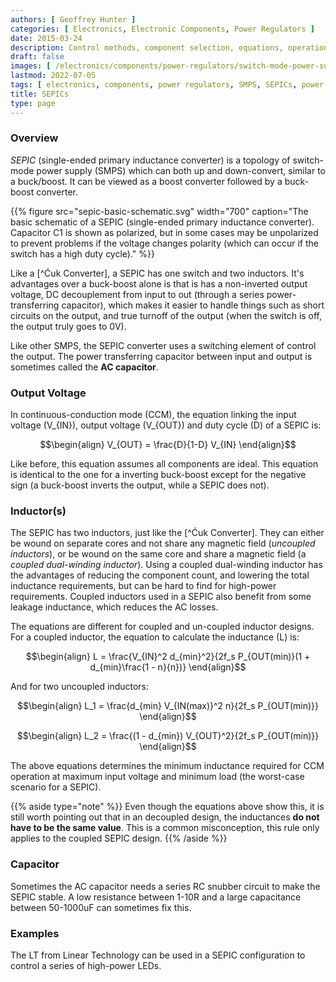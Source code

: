 ```yaml
---
authors: [ Geoffrey Hunter ]
categories: [ Electronics, Electronic Components, Power Regulators ]
date: 2015-03-24
description: Control methods, component selection, equations, operation modes, schematics, examples and more info on SEPICs.
draft: false
images: [ /electronics/components/power-regulators/switch-mode-power-supplies-smps/smps-buck-converter-simple.png ]
lastmod: 2022-07-05
tags: [ electronics, components, power regulators, SMPS, SEPICs, power electronics, inductor, capacitor, regulation, control methods, constant frequency, current-mode, SNVA555, PCM, peak current mode, CCM, constant current mode ]
title: SEPICs
type: page
---
```


### Overview

_SEPIC_ (single-ended primary inductance converter) is a topology of switch-mode power supply (SMPS) which can both up and down-convert, similar to a buck/boost. It can be viewed as a boost converter followed by a buck-boost converter.

{{% figure src="sepic-basic-schematic.svg" width="700" caption="The basic schematic of a SEPIC (single-ended primary inductance converter). Capacitor C1 is shown as polarized, but in some cases may be unpolarized to prevent problems if the voltage changes polarity (which can occur if the switch has a high duty cycle)." %}}

Like a [^Ćuk Converter], a SEPIC has one switch and two inductors. It's advantages over a buck-boost alone is that is has a non-inverted output voltage, DC decouplement from input to out (through a series power-transferring capacitor), which makes it easier to handle things such as short circuits on the output, and true turnoff of the output (when the switch is off, the output truly goes to 0V).

Like other SMPS, the SEPIC converter uses a switching element of control the output. The power transferring capacitor between input and output is sometimes called the **AC capacitor**.

### Output Voltage

In continuous-conduction mode (CCM), the equation linking the input voltage \(V_{IN}\), output voltage \(V_{OUT}\) and duty cycle \(D\) of a SEPIC is:

$$\begin{align}
V_{OUT} = \frac{D}{1-D} V_{IN}
\end{align}$$

Like before, this equation assumes all components are ideal. This equation is identical to the one for a inverting buck-boost except for the negative sign (a buck-boost inverts the output, while a SEPIC does not).

### Inductor(s)

The SEPIC has two inductors, just like the [^Ćuk Converter]. They can either be wound on separate cores and not share any magnetic field (_uncoupled inductors_), or be wound on the same core and share a magnetic field (a _coupled dual-winding inductor_). Using a coupled dual-winding inductor has the advantages of reducing the component count, and lowering the total inductance requirements, but can be hard to find for high-power requirements. Coupled inductors used in a SEPIC also benefit from some leakage inductance, which reduces the AC losses.

The equations are different for coupled and un-coupled inductor designs. For a coupled inductor, the equation to calculate the inductance \(L\) is:

$$\begin{align}
L = \frac{V_{IN}^2 d_{min}^2}{2f_s P_{OUT(min)}(1 + d_{min}\frac{1 - n}{n})}
\end{align}$$

And for two uncoupled inductors:

$$\begin{align}
L_1 = \frac{d_{min} V_{IN(max)}^2 n}{2f_s P_{OUT(min)}}
\end{align}$$

$$\begin{align}
L_2 = \frac{(1 - d_{min}) V_{OUT}^2}{2f_s P_{OUT(min)}}
\end{align}$$

The above equations determines the minimum inductance required for CCM operation at maximum input voltage and minimum load (the worst-case scenario for a SEPIC).

{{% aside type="note" %}}
Even though the equations above show this, it is still worth pointing out that in an decoupled design, the inductances **do not have to be the same value**. This is a common misconception, this rule only applies to the coupled SEPIC design.
{{% /aside %}}

### Capacitor

Sometimes the AC capacitor needs a series RC snubber circuit to make the SEPIC stable. A low resistance between 1-10R and a large capacitance between 50-1000uF can sometimes fix this.

### Examples

The LT from Linear Technology can be used in a SEPIC configuration to control a series of high-power LEDs.
